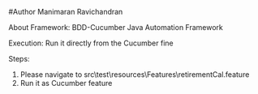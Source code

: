 #Author Manimaran Ravichandran

About Framework: 
BDD-Cucumber Java Automation Framework

Execution:
Run it directly from the Cucumber fine

Steps: 
1. Please navigate to src\test\resources\Features\retirementCal.feature  
2. Run it as Cucumber feature